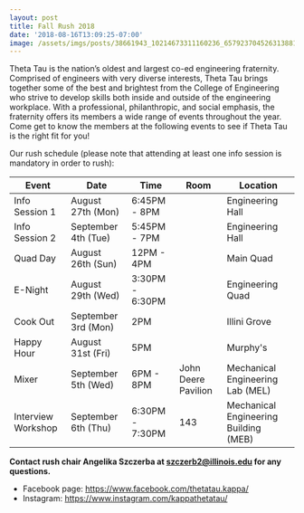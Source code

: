 ```yaml
---
layout: post
title: Fall Rush 2018
date: '2018-08-16T13:09:25-07:00'
image: /assets/imgs/posts/38661943_10214673311160236_6579237045263138816_o.jpg
---
```

Theta Tau is the nation’s oldest and largest co-ed engineering fraternity. Comprised of engineers with very diverse interests, Theta Tau brings together some of the best and brightest from the College of Engineering who strive to develop skills both inside and outside of the engineering workplace. With a professional, philanthropic, and social emphasis, the fraternity offers its members a wide range of events throughout the year. Come get to know the members at the following events to see if Theta Tau is the right fit for you!

Our rush schedule (please note that attending at least one info session is mandatory in order to rush):

| Event              | Date                | Time            | Room                | Location                              |
| ------------------ | ------------------- | --------------- | ------------------- | ------------------------------------- |
| Info Session 1     | August 27th (Mon)   | 6:45PM - 8PM    |                     | Engineering Hall                      |
| Info Session 2     | September 4th (Tue) | 5:45PM - 7PM    |                     | Engineering Hall                      |
| Quad Day           | August 26th (Sun)   | 12PM - 4PM      |                     | Main Quad                             |
| E-Night            | August 29th (Wed)   | 3:30PM - 6:30PM |                     | Engineering Quad                      |
| Cook Out           | September 3rd (Mon) | 2PM             |                     | Illini Grove                          |
| Happy Hour         | August 31st (Fri)   | 5PM             |                     | Murphy's                              |
| Mixer              | September 5th (Wed) | 6PM - 8PM       | John Deere Pavilion | Mechanical Engineering Lab (MEL)      |
| Interview Workshop | September 6th (Thu) | 6:30PM - 7:30PM | 143                 | Mechanical Engineering Building (MEB) |

**Contact rush chair Angelika Szczerba at szczerb2@illinois.edu for any questions.**

* Facebook page: <https://www.facebook.com/thetatau.kappa/>
* Instagram: <https://www.instagram.com/kappathetatau/>
